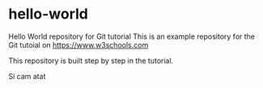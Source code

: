 # hello-world
Hello World repository for Git tutorial
This is an example repository for the Git tutoial on https://www.w3schools.com

This repository is built step by step in the tutorial.

Si cam atat
